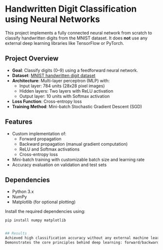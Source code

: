 # Handwritten Digit Classification using Neural Networks

This project implements a fully connected neural network from scratch to classify handwritten digits from the MNIST dataset. 
It does **not** use any external deep learning libraries like TensorFlow or PyTorch.


##  Project Overview

- **Goal**: Classify digits (0–9) using a feedforward neural network.
- **Dataset**: [MNIST handwritten digit dataset](http://yann.lecun.com/exdb/mnist/)
- **Architecture**: Multi-layer perceptron (MLP) with:
  - Input layer: 784 units (28x28 pixel images)
  - Hidden layers: Two layers with ReLU activation
  - Output layer: 10 units with Softmax activation
- **Loss Function**: Cross-entropy loss
- **Training Method**: Mini-batch Stochastic Gradient Descent (SGD)


##  Features

- Custom implementation of:
  - Forward propagation
  - Backward propagation (manual gradient computation)
  - ReLU and Softmax activations
  - Cross-entropy loss
- Mini-batch training with customizable batch size and learning rate
- Accuracy evaluation on validation and test sets

##  Dependencies

- Python 3.x
- NumPy
- Matplotlib (for optional plotting)

Install the required dependencies using:

```bash
pip install numpy matplotlib


## Results
Achieved high classification accuracy without any external machine learning libraries.
Demonstrates the core principles behind deep learning: forward/backward passes, activation functions, gradient descent, and generalization.


